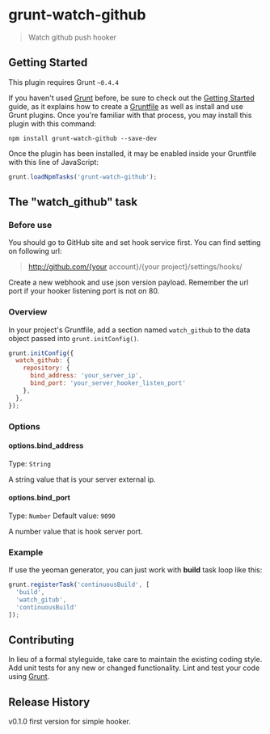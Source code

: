 # grunt-watch-github

> Watch github push hooker

## Getting Started
This plugin requires Grunt `~0.4.4`

If you haven't used [Grunt](http://gruntjs.com/) before, be sure to check out the [Getting Started](http://gruntjs.com/getting-started) guide, as it explains how to create a [Gruntfile](http://gruntjs.com/sample-gruntfile) as well as install and use Grunt plugins. Once you're familiar with that process, you may install this plugin with this command:

```shell
npm install grunt-watch-github --save-dev
```

Once the plugin has been installed, it may be enabled inside your Gruntfile with this line of JavaScript:

```js
grunt.loadNpmTasks('grunt-watch-github');
```

## The "watch_github" task

### Before use
You should go to GitHub site and set hook service first.
You can find setting on following url:
> http://github.com/{your account}/{your project}/settings/hooks/

Create a new webhook and use json version payload. Remember the url port if your hooker listening port is not on 80.

### Overview
In your project's Gruntfile, add a section named `watch_github` to the data object passed into `grunt.initConfig()`.

```js
grunt.initConfig({
  watch_github: {
    repository: {
      bind_address: 'your_server_ip',
      bind_port: 'your_server_hooker_listen_port'
    },
  },
});
```

### Options

#### options.bind_address
Type: `String`

A string value that is your server external ip.

#### options.bind_port
Type: `Number`
Default value: `9090`

A number value that is hook server port.

### Example

If use the yeoman generator, you can just work with __build__ task loop like this:

```js
grunt.registerTask('continuousBuild', [
  'build',
  'watch_gitub',
  'continuousBuild'
]);
```

## Contributing
In lieu of a formal styleguide, take care to maintain the existing coding style. Add unit tests for any new or changed functionality. Lint and test your code using [Grunt](http://gruntjs.com/).

## Release History

v0.1.0 first version for simple hooker.